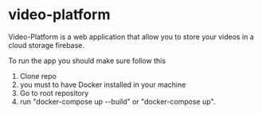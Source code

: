 # video-platform

Video-Platform is a web application that allow you to store your videos in a cloud storage firebase.

To run the app you should make sure follow this
1. Clone repo
2. you must to have Docker installed in your machine
3. Go to root repository
4. run "docker-compose up --build" or "docker-compose up".
